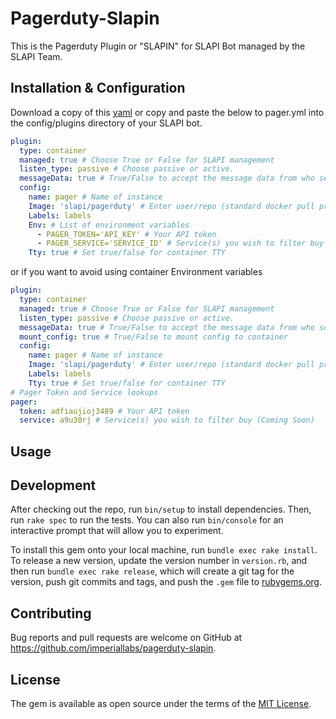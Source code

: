# Pagerduty-Slapin

This is the Pagerduty Plugin or "SLAPIN" for SLAPI Bot managed by the SLAPI Team.

## Installation & Configuration

Download a copy of this [yaml](pager.yml) or copy and paste the below to pager.yml into the config/plugins directory of your SLAPI bot.

```yaml
plugin:
  type: container
  managed: true # Choose True or False for SLAPI management
  listen_type: passive # Choose passive or active.
  messageData: true # True/False to accept the message data from who sent a message
  config:
    name: pager # Name of instance
    Image: 'slapi/pagerduty' # Enter user/repo (standard docker pull procedures), you can also pull from a private repo via domain.com/repo
    Labels: labels
    Env: # List of environment variables
      - PAGER_TOKEN='API_KEY' # Your API token
      - PAGER_SERVICE='SERVICE_ID' # Service(s) you wish to filter buy (Coming Soon)
    Tty: true # Set true/false for container TTY
```

or if you want to avoid using container Environment variables

```yaml
plugin:
  type: container
  managed: true # Choose True or False for SLAPI management
  listen_type: passive # Choose passive or active.
  messageData: true # True/False to accept the message data from who sent a message
  mount_config: true # True/False to mount config to container
  config:
    name: pager # Name of instance
    Image: 'slapi/pagerduty' # Enter user/repo (standard docker pull procedures), you can also pull from a private repo via domain.com/repo
    Labels: labels
    Tty: true # Set true/false for container TTY
# Pager Token and Service lookups
pager:
  token: adfiaujioj3489 # Your API token
  service: a9u30rj # Service(s) you wish to filter buy (Coming Soon)
```

## Usage

## Development

After checking out the repo, run `bin/setup` to install dependencies. Then, run `rake spec` to run the tests. You can also run `bin/console` for an interactive prompt that will allow you to experiment.

To install this gem onto your local machine, run `bundle exec rake install`. To release a new version, update the version number in `version.rb`, and then run `bundle exec rake release`, which will create a git tag for the version, push git commits and tags, and push the `.gem` file to [rubygems.org](https://rubygems.org).

## Contributing

Bug reports and pull requests are welcome on GitHub at <https://github.com/imperiallabs/pagerduty-slapin>.

## License

The gem is available as open source under the terms of the [MIT License](http://opensource.org/licenses/MIT).
